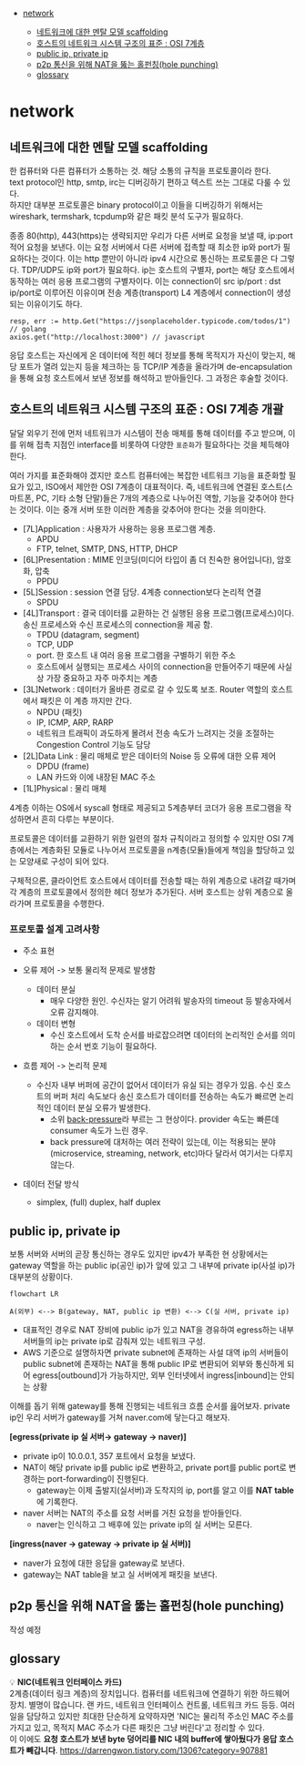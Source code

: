 <!-- @import "[TOC]" {cmd="toc" depthFrom=1 depthTo=6 orderedList=false} -->

- [network](#network)

  - [네트워크에 대한 멘탈 모델 scaffolding](#네트워크에-대한-멘탈-모델-scaffolding)
  - [호스트의 네트워크 시스템 구조의 표준 : OSI 7계층](#호스트의-네트워크-시스템-구조의-표준--osi-7계층)
  - [public ip, private ip](#public-ip-private-ip)
  - [p2p 통신을 위해 NAT을 뚫는 홀펀칭(hole punching)](#p2p-통신을-위해-nat을-뚫는-홀펀칭hole-punching)
  - [glossary](#glossary)
    <!-- code_chunk_output -->
    <!-- /code_chunk_output -->

# network

## 네트워크에 대한 멘탈 모델 scaffolding

한 컴퓨터와 다른 컴퓨터가 소통하는 것. 해당 소통의 규칙을 프로토콜이라 한다.  
text protocol인 http, smtp, irc는 디버깅하기 편하고 텍스트 쓰는 그대로 다룰 수 있다.  
하지만 대부분 프로토콜은 binary protocol이고 이들을 디버깅하기 위해서는 wireshark, termshark, tcpdump와 같은 패킷 분석 도구가 필요하다.

종종 80(http), 443(https)는 생략되지만 우리가 다른 서버로 요청을 보낼 때, ip:port 적어 요청을 보낸다. 이는 요청 서버에서 다른 서버에 접촉할 때 최소한 ip와 port가 필요하다는 것이다. 이는 http 뿐만이 아니라 ipv4 시간으로 통신하는 프로토콜은 다 그렇다. TDP/UDP도 ip와 port가 필요하다. ip는 호스트의 구별자, port는 해당 호스트에서 동작하는 여러 응용 프로그램의 구별자이다.
이는 connection이 src ip/port : dst ip/port로 이루어진 이유이며 전송 계층(transport) L4 계층에서 connection이 생성되는 이유이기도 하다.

```text
resp, err := http.Get("https://jsonplaceholder.typicode.com/todos/1") // golang
axios.get("http://localhost:3000") // javascript
```

응답 호스트는 자신에게 온 데이터에 적힌 헤더 정보를 통해 목적지가 자신이 맞는지, 해당 포트가 열려 있는지 등을 체크하는 등 TCP/IP 계층을 올라가며 de-encapsulation을 통해 요청 호스트에서 보낸 정보를 해석하고 받아들인다. 그 과정은 후술할 것이다.

## 호스트의 네트워크 시스템 구조의 표준 : OSI 7계층 개괄

달달 외우기 전에 먼저 네트워크가 시스템이 전송 매체를 통해 데이터를 주고 받으며, 이를 위해 접촉 지점인 interface를 비롯하여 다양한 `표준화`가 필요하다는 것을 체득해야 한다.

여러 가지를 표준화해야 겠지만 호스트 컴퓨터에는 복잡한 네트워크 기능을 표준화할 필요가 있고, ISO에서 제안한 OSI 7계층이 대표적이다. 즉, 네트워크에 연결된 호스트(스마트폰, PC, 기타 소형 단말)들은 7개의 계층으로 나누어진 역할, 기능을 갖추어야 한다는 것이다. 이는 중개 서버 또한 이러한 계층을 갖추어야 한다는 것을 의미한다.

- [7L]Application : 사용자가 사용하는 응용 프로그램 계층.
  - APDU
  - FTP, telnet, SMTP, DNS, HTTP, DHCP
- [6L]Presentation : MIME 인코딩(미디어 타입이 좀 더 친숙한 용어입니다), 암호화, 압축
  - PPDU
- [5L]Session : session 연결 담당. 4계층 connection보다 논리적 연결
  - SPDU
- [4L]Transport : 결국 데이터를 교환하는 건 실행된 응용 프로그램(프로세스)이다. 송신 프로세스와 수신 프로세스의 connection을 제공 함.
  - TPDU (datagram, segment)
  - TCP, UDP
  - port. 한 호스트 내 여러 응용 프로그램을 구별하기 위한 주소
  - 호스트에서 실행되는 프로세스 사이의 connection을 만들어주기 때문에 사실상 가장 중요하고 자주 마주치는 계층
- [3L]Network : 데이터가 올바른 경로로 갈 수 있도록 보조. Router 역할의 호스트에서 패킷은 이 계층 까지만 간다.
  - NPDU (패킷)
  - IP, ICMP, ARP, RARP
  - 네트워크 트래픽이 과도하게 몰려서 전송 속도가 느려지는 것을 조절하는 Congestion Control 기능도 담당
- [2L]Data Link : 물리 매체로 받은 데이터의 Noise 등 오류에 대한 오류 제어
  - DPDU (frame)
  - LAN 카드와 이에 내장된 MAC 주소
- [1L]Physical : 물리 매체

4계층 이하는 OS에서 syscall 형태로 제공되고 5계층부터 코더가 응용 프로그램을 작성하면서 흔히 다루는 부분이다.

프로토콜은 데이터를 교환하기 위한 일련의 절차 규칙이라고 정의할 수 있지만 OSI 7계층에서는 계층화된 모듈로 나누어서 프로토콜을 n계층(모듈)들에게 책임을 할당하고 있는 모양새로 구성이 되어 있다.

구체적으론, 클라이언트 호스트에서 데이터를 전송할 때는 하위 계층으로 내려갈 때가며 각 계층의 프로토콜에서 정의한 헤더 정보가 추가된다. 서버 호스트는 상위 계층으로 올라가며 프로토콜을 수행한다.

### 프로토콜 설계 고려사항

- 주소 표현
- 오류 제어 -> 보통 물리적 문제로 발생함

  - 데이터 분실
    - 매우 다양한 원인. 수신자는 알기 어려워 발송자의 timeout 등 발송자에서 오류 감지해야.
  - 데이터 변형
    - 수신 호스트에서 도착 순서를 바로잡으려면 데이터의 논리적인 순서를 의미하는 순서 번호 기능이 필요하다.

- 흐름 제어 -> 논리적 문제

  - 수신자 내부 버퍼에 공간이 없어서 데이터가 유실 되는 경우가 있음. 수신 호스트의 버퍼 처리 속도보다 송신 호스트가 데이터를 전송하는 속도가 빠르면 논리적인 데이터 분실 오류가 발생한다.
    - 소위 [back-pressure](https://medium.com/@jayphelps/backpressure-explained-the-flow-of-data-through-software-2350b3e77ce7)라 부르는 그 현상이다. provider 속도는 빠른데 consumer 속도가 느린 경우.
    - back pressure에 대처하는 여러 전략이 있는데, 이는 적용되는 분야(microservice, streaming, network, etc)마다 달라서 여기서는 다루지 않는다.

- 데이터 전달 방식
  - simplex, (full) duplex, half duplex

## public ip, private ip

보통 서버와 서버의 곧장 통신하는 경우도 있지만 ipv4가 부족한 현 상황에서는 gateway 역할을 하는 public ip(공인 ip)가 앞에 있고 그 내부에 private ip(사설 ip)가 대부분의 상황이다.

```mermaid
flowchart LR

A(외부) <--> B(gateway, NAT, public ip 변환) <--> C(실 서버, private ip)
```

- 대표적인 경우로 NAT 장비에 public ip가 있고 NAT을 경유하여 egress하는 내부 서버들의 ip는 private ip로 감춰져 있는 네트워크 구성.
- AWS 기준으로 설명하자면 private subnet에 존재하는 사설 대역 ip의 서버들이 public subnet에 존재하는 NAT을 통해 public IP로 변환되어 외부와 통신하게 되어 egress[outbound]가 가능하지만, 외부 인터넷에서 ingress[inbound]는 안되는 상황

이해를 돕기 위해 gateway를 통해 진행되는 네트워크 흐름 순서를 읊어보자.
private ip인 우리 서버가 gateway를 거쳐 naver.com에 닿는다고 해보자.

**[egress(private ip 실 서버→ gateway → naver)]**

- private ip이 10.0.0.1, 357 포트에서 요청을 보냈다.
- NAT이 해당 private ip를 public ip로 변환하고, private port를 public port로 변경하는 port-forwarding이 진행된다.
  - gateway는 이제 출발지(실서버)과 도착지의 ip, port를 알고 이를 **NAT table**에 기록한다.
- naver 서버는 NAT의 주소를 요청 서버를 거친 요청을 받아들인다.
  - naver는 인식하고 그 배후에 있는 private ip의 실 서버는 모른다.

**[ingress(naver → gateway → private ip 실 서버)]**

- naver가 요청에 대한 응답을 gateway로 보낸다.
- gateway는 NAT table을 보고 실 서버에게 패킷을 보낸다.

## p2p 통신을 위해 NAT을 뚫는 홀펀칭(hole punching)

작성 예정

## glossary

💡 **NIC(네트워크 인터페이스 카드)**  
2계층(데이터 링크 계층)의 장치입니다. 컴퓨터를 네트워크에 연결하기 위한 하드웨어 장치. 별명이 많습니다. 랜 카드, 네트워크 인터페이스 컨트롤, 네트워크 카드 등등. 여러 일을 담당하고 있지만 최대한 단순하게 요약하자면 'NIC는 물리적 주소인 MAC 주소를 가지고 있고, 목적지 MAC 주소가 다른 패킷은 그냥 버린다'고 정리할 수 있다.  
이 이에도 **요청 호스트가 보낸 byte 덩어리를 NIC 내의 buffer에 쌓아뒀다가 응답 호스트가 빼갑니다**.
https://darrengwon.tistory.com/1306?category=907881

